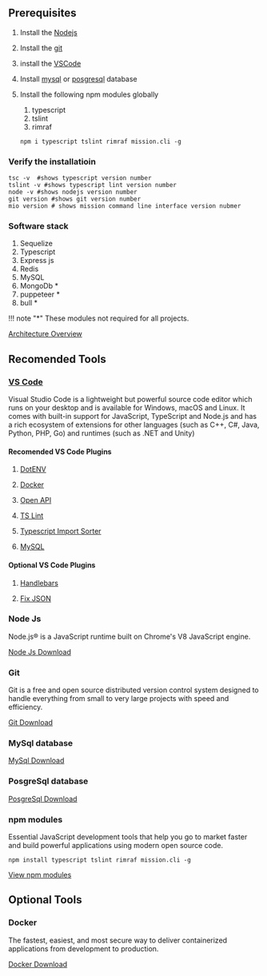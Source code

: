## Prerequisites

1. Install the [Nodejs](#node-js)

2. Install the [git](#git)

3. install the [VSCode](#vs-code)

4. Install [mysql](https://dev.mysql.com/downloads/) or [posgresql](https://www.postgresql.org/download/) database

5. Install the following npm modules globally
  
    1.  typescript
    2.  tslint
    3.  rimraf 
    
    ```
    npm i typescript tslint rimraf mission.cli -g
    ```

### Verify the installatioin
```shell
tsc -v  #shows typescript version number
tslint -v #shows typescript lint version number
node -v #shows nodejs version number
git version #shows git version number
mio version # shows mission command line interface version nubmer
```
### Software stack

1. Sequelize
2. Typescript
3. Express js
4. Redis
5. MySQL 
6. MongoDb *
7. puppeteer *
8. bull *

!!! note "*"
    These modules not required for all projects.

[Architecture Overview](architecture.md)
## Recomended Tools

### [VS Code](https://code.visualstudio.com/download)
Visual Studio Code is a lightweight but powerful source code editor which runs on your desktop and is available for Windows, macOS and Linux. It comes with built-in support for JavaScript, TypeScript and Node.js and has a rich ecosystem of extensions for other languages (such as C++, C#, Java, Python, PHP, Go) and runtimes (such as .NET and Unity)

#### Recomended VS Code Plugins

1. [DotENV](https://marketplace.visualstudio.com/items?itemName=mikestead.dotenv)

2. [Docker](https://marketplace.visualstudio.com/items?itemName=ms-azuretools.vscode-docker)

3. [Open API](https://marketplace.visualstudio.com/items?itemName=42Crunch.vscode-openapi)

4. [TS Lint](https://marketplace.visualstudio.com/items?itemName=eg2.tslint)

5. [Typescript Import Sorter](https://marketplace.visualstudio.com/items?itemName=mike-co.import-sorter)

6. [MySQL](https://marketplace.visualstudio.com/items?itemName=formulahendry.vscode-mysql)

#### Optional VS Code Plugins

1. [Handlebars](https://marketplace.visualstudio.com/items?itemName=andrejunges.Handlebars)

2. [Fix JSON](https://marketplace.visualstudio.com/items?itemName=oliversturm.fix-json)
### Node Js

Node.js® is a JavaScript runtime built on Chrome's V8 JavaScript engine.

[Node Js Download](https://nodejs.org/en/download/current/)

### Git

Git is a free and open source distributed version control system designed to handle everything from small to very large projects with speed and efficiency.

[Git Download](https://git-scm.com/downloads)

### MySql database
[MySql Download](https://dev.mysql.com/downloads/) 
 
### PosgreSql database
[PosgreSql Download](https://www.postgresql.org/download/) 

### npm modules
Essential JavaScript development tools that help you go to market faster and build powerful applications using modern open source code.

```shell
npm install typescript tslint rimraf mission.cli -g
```
[View npm modules](https://www.npmjs.com/)

## Optional Tools
### Docker
The fastest, easiest, and most secure way to deliver containerized applications from development to production.

[Docker Download](https://www.docker.com/products/docker-desktop)